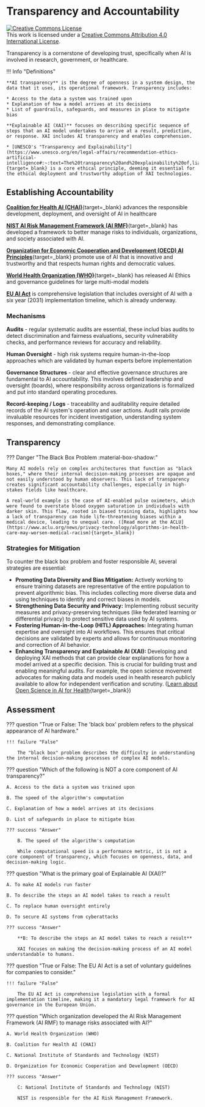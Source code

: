 # Transparency and Accountability

<a rel="license" href="http://creativecommons.org/licenses/by/4.0/"><img alt="Creative Commons License" style="border-width:0" src="https://i.creativecommons.org/l/by/4.0/88x31.png" /></a><br />This work is licensed under a <a rel="license" href="http://creativecommons.org/licenses/by/4.0/">Creative Commons Attribution 4.0 International License</a>.

Transparency is a cornerstone of developing trust, specifically when AI is involved in research, government, or healthcare.

!!! Info "Definitions"

    **AI transparency** is the degree of openness in a system design, the data that it uses, its operational framework. Transparency includes:
        
    * Access to the data a system was trained upon
    * Explanation of how a model arrives at its decisions
    * List of guardrails, safeguards, and measures in place to mitigate bias

    **Explainable AI (XAI)** focuses on describing specific sequence of steps that an AI model undertakes to arrive at a result, prediction, or response. XAI includes AI transparency and enables comprehension. 

    * [UNESCO's "Transparency and Explainability"](https://www.unesco.org/en/legal-affairs/recommendation-ethics-artificial-intelligence#:~:text=The%20transparency%20and%20explainability%20of,liability%20regimes%20to%20work%20effectively){target=_blank} is a core ethical principle, deeming it essential for the ethical deployment and trustworthy adoption of XAI technologies.

## Establishing Accountability

[**Coalition for Health AI (CHAI)**](https://chai.org/){target=_blank} advances the responsible development, deployment, and oversight of AI in healthcare

[**NIST AI Risk Management Framework (AI RMF)**](https://www.nist.gov/itl/ai-risk-management-framework){target=_blank} has developed a framework to better manage risks to individuals, organizations, and society associated with AI.

[**Organization for Economic Cooperation and Development (OECD) AI Principles**](https://oecd.ai/en/ai-principles){target=_blank} promote use of AI that is innovative and trustworthy and that respects human rights and democratic values.

[**World Health Organization (WHO)**](https://www.who.int/news/item/18-01-2024-who-releases-ai-ethics-and-governance-guidance-for-large-multi-modal-models){target=_blank} has released AI Ethics and governance guidelines for large multi-modal models 

[**EU AI Act**](https://artificialintelligenceact.eu/) is comprehensive legislation that includes oversight of AI with a six year (2031) implementation timeline, which is already underway.

### Mechanisms 

**Audits** - regular systematic audits are essential, these includ bias audits to detect discrimination and fairness evaluations, security vulnerability checks, and performance reviews for accuracy and reliability. 

**Human Oversight** - high risk systems require human-in-the-loop approaches which are validated by human experts before implementation

**Governance Structures** - clear and effective governance structures are fundamental to AI accountability. This involves defined leadership and oversight (boards), where responsibility across organizations is formalized and put into standard operating procedures. 

**Record-keeping / Logs** - traceability and auditability require detailed records of the AI system's operation and user actions. Audit rails provide invaluable resources for incident investigation, understanding system responses, and demonstrating compliance. 

## Transparency

??? Danger "The Black Box Problem :material-box-shadow:"

    Many AI models rely on complex architectures that function as "black boxes," where their internal decision-making processes are opaque and not easily understood by human observers. This lack of transparency creates significant accountability challenges, especially in high-stakes fields like healthcare.

    A real-world example is the case of AI-enabled pulse oximeters, which were found to overstate blood oxygen saturation in individuals with darker skin. This flaw, rooted in biased training data, highlights how a lack of transparency can hide life-threatening biases within a medical device, leading to unequal care. ([Read more at the ACLU](https://www.aclu.org/news/privacy-technology/algorithms-in-health-care-may-worsen-medical-racism){target=_blank})

### Strategies for Mitigation

To counter the black box problem and foster responsible AI, several strategies are essential:

*   **Promoting Data Diversity and Bias Mitigation:** Actively working to ensure training datasets are representative of the entire population to prevent algorithmic bias. This includes collecting more diverse data and using techniques to identify and correct biases in models.
*   **Strengthening Data Security and Privacy:** Implementing robust security measures and privacy-preserving techniques (like federated learning or differential privacy) to protect sensitive data used by AI systems.
*   **Fostering Human-in-the-Loop (HITL) Approaches:** Integrating human expertise and oversight into AI workflows. This ensures that critical decisions are validated by experts and allows for continuous monitoring and correction of AI behavior.
*   **Enhancing Transparency and Explainable AI (XAI):** Developing and deploying XAI methods that can provide clear explanations for how a model arrived at a specific decision. This is crucial for building trust and enabling meaningful audits. For example, the open science movement advocates for making data and models used in health research publicly available to allow for independent verification and scrutiny. ([Learn about Open Science in AI for Health](https://pmc.ncbi.nlm.nih.gov/articles/PMC8515002/){target=_blank})

## Assessment

??? question "True or False: The 'black box' problem refers to the physical appearance of AI hardware."

    !!! failure "False"

        The "black box" problem describes the difficulty in understanding the internal decision-making processes of complex AI models.

??? question "Which of the following is NOT a core component of AI transparency?"

    A. Access to the data a system was trained upon

    B. The speed of the algorithm's computation

    C. Explanation of how a model arrives at its decisions

    D. List of safeguards in place to mitigate bias

    ??? success "Answer"
        
        B. The speed of the algorithm's computation 
        
        While computational speed is a performance metric, it is not a core component of transparency, which focuses on openness, data, and decision-making logic.

??? question "What is the primary goal of Explainable AI (XAI)?"

    A. To make AI models run faster

    B. To describe the steps an AI model takes to reach a result

    C. To replace human oversight entirely

    D. To secure AI systems from cyberattacks

    ??? success "Answer"

        **B: To describe the steps an AI model takes to reach a result**
        
        XAI focuses on making the decision-making process of an AI model understandable to humans.

??? question "True or False: The EU AI Act is a set of voluntary guidelines for companies to consider."

    !!! failure "False"

        The EU AI Act is comprehensive legislation with a formal implementation timeline, making it a mandatory legal framework for AI governance in the European Union.

??? question "Which organization developed the AI Risk Management Framework (AI RMF) to manage risks associated with AI?"

    A. World Health Organization (WHO)

    B. Coalition for Health AI (CHAI)

    C. National Institute of Standards and Technology (NIST)

    D. Organization for Economic Cooperation and Development (OECD)

    ??? success "Answer"
        
        C: National Institute of Standards and Technology (NIST)

        NIST is responsible for the AI Risk Management Framework.
